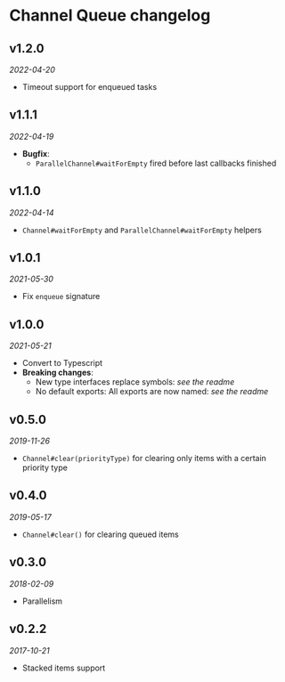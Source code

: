 # Channel Queue changelog

## v1.2.0
_2022-04-20_

 * Timeout support for enqueued tasks

## v1.1.1
_2022-04-19_

 * **Bugfix**:
   * `ParallelChannel#waitForEmpty` fired before last callbacks finished

## v1.1.0
_2022-04-14_

 * `Channel#waitForEmpty` and `ParallelChannel#waitForEmpty` helpers

## v1.0.1
_2021-05-30_

 * Fix `enqueue` signature

## v1.0.0
_2021-05-21_

 * Convert to Typescript
 * **Breaking changes**:
   * New type interfaces replace symbols: _see the readme_
   * No default exports: All exports are now named: _see the readme_

## v0.5.0
_2019-11-26_

 * `Channel#clear(priorityType)` for clearing only items with a certain priority type

## v0.4.0
_2019-05-17_

 * `Channel#clear()` for clearing queued items

## v0.3.0
_2018-02-09_

 * Parallelism

## v0.2.2
_2017-10-21_

 * Stacked items support
